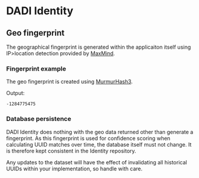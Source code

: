 # DADI Identity

## Geo fingerprint

The geographical fingerprint is generated within the applicaiton itself using IP>location detection provided by [MaxMind](https://www.maxmind.com).

### Fingerprint example

The geo fingerprint is created using [MurmurHash3](https://en.wikipedia.org/wiki/MurmurHash).

Output:

	-1284775475

### Database persistence

DADI Identity does nothing with the geo data returned other than generate a fingerprint. As this fingerprint is used for confidence scoring when calculating UUID matches over time, the database itself must not change. It is therefore kept consistent in the Identity repository.

Any updates to the dataset will have the effect of invalidating all historical UUIDs within your implementation, so handle with care.
